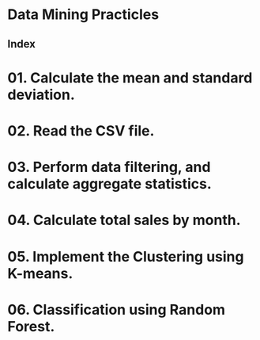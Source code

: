 # **Data Mining Practicles**
## Index
# 01. Calculate the mean and standard deviation.
# 02. Read the CSV file.
# 03. Perform data filtering, and calculate aggregate statistics.
# 04. Calculate total sales by month.
# 05. Implement the Clustering using K-means.
# 06. Classification using Random Forest.
